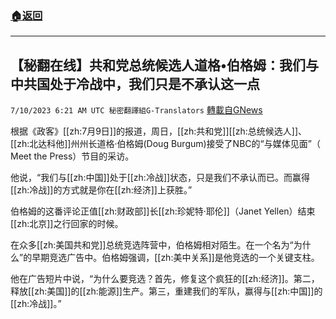 ###  [:house:返回](README.md)
---


## 【秘翻在线】共和党总统候选人道格•伯格姆：我们与中共国处于冷战中，我们只是不承认这一点
`7/10/2023 6:21 AM UTC 秘密翻譯組G-Translators` [轉載自GNews](https://gnews.org/articles/1448413)

根据《政客》[[zh:7月9日]]的报道，周日，[[zh:共和党]][[zh:总统候选人]]、[[zh:北达科他]]州州长道格·伯格姆(Doug Burgum)接受了NBC的“与媒体见面”（ Meet the Press）节目的采访。

他说，“我们与[[zh:中国]]处于[[zh:冷战]]状态，只是我们不承认而已。而赢得[[zh:冷战]]的方式就是你在[[zh:经济]]上获胜。”

伯格姆的这番评论正值[[zh:财政部]]长[[zh:珍妮特·耶伦]]（Janet Yellen）结束[[zh:北京]]之行回家的时候。

在众多[[zh:美国共和党]]总统竞选阵营中，伯格姆相对陌生。在一个名为“为什么”的早期竞选广告中。伯格姆强调，[[zh:美中关系]]是他竞选的一个关键支柱。

他在广告短片中说，“为什么要竞选？首先，修复这个疯狂的[[zh:经济]]。第二，释放[[zh:美国]]的[[zh:能源]]生产。第三，重建我们的军队，赢得与[[zh:中国]]的[[zh:冷战]]。”
